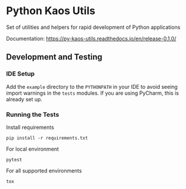 # Python Kaos Utils

Set of utilities and helpers for rapid development of Python applications

Documentation: https://py-kaos-utils.readthedocs.io/en/release-0.1.0/

## Development and Testing

### IDE Setup

Add the `example` directory to the `PYTHONPATH` in your IDE to avoid seeing import warnings in the `tests` modules. If
you are using PyCharm, this is already set up.

### Running the Tests

Install requirements

```
pip install -r requirements.txt
```

For local environment

```
pytest
```

For all supported environments

```
tox
```
